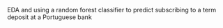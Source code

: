 EDA and using a random forest classifier to predict subscribing to a term deposit at a Portuguese bank
